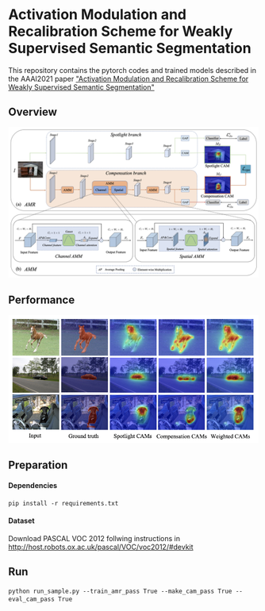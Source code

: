 # Activation Modulation and Recalibration Scheme for Weakly Supervised Semantic Segmentation

This repository contains the pytorch codes and trained models described in the AAAI2021 paper ["Activation Modulation and Recalibration Scheme for Weakly Supervised Semantic Segmentation"](https://arxiv.org/abs/2112.08996)

## Overview

![overview](img/framework.png)

## Performance

![performance](img/Visualizations.png)

## Preparation

#### Dependencies

```
pip install -r requirements.txt
```

#### Dataset

Download PASCAL VOC 2012 follwing instructions in http://host.robots.ox.ac.uk/pascal/VOC/voc2012/#devkit

## Run

```
python run_sample.py --train_amr_pass True --make_cam_pass True --eval_cam_pass True
```

